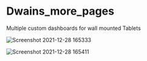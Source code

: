 # Dwains_more_pages

Multiple custom dashboards for wall mounted Tablets

![Screenshot 2021-12-28 165333](https://user-images.githubusercontent.com/33530387/147583842-76875fc6-d78b-44ca-9acd-8b05a40327bc.jpg)

![Screenshot 2021-12-28 165411](https://user-images.githubusercontent.com/33530387/147583878-1cf25b57-fbf5-4fbd-8982-1e3a28faa656.jpg)
